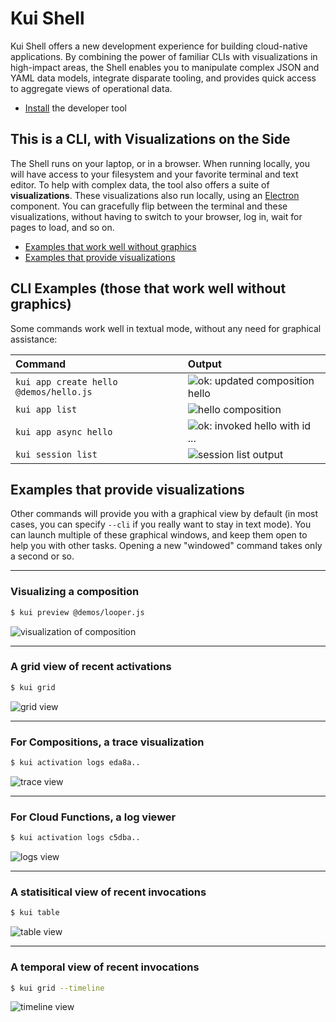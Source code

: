 # Kui Shell

Kui Shell offers a new development experience for building
cloud-native applications. By combining the power of familiar CLIs
with visualizations in high-impact areas, the Shell enables you to
manipulate complex JSON and YAML data models, integrate disparate
tooling, and provides quick access to aggregate views of operational
data.

- [Install](docs/installation.md) the developer tool

## This is a CLI, with Visualizations on the Side

The Shell runs on your laptop, or in a browser. When running locally,
you will have access to your filesystem and your favorite terminal and
text editor. To help with complex data, the tool also offers a suite
of **visualizations**. These visualizations also run locally, using an
[Electron](https://electronjs.org) component. You can gracefully flip
between the terminal and these visualizations, without having to
switch to your browser, log in, wait for pages to load, and so on.

- [Examples that work well without graphics](#cli-examples)
- [Examples that provide visualizations](#visualizations)

## CLI Examples (those that work well without graphics)<a name='cli-examples'></a>

Some commands work well in textual mode, without any need for
graphical assistance:

|Command                               | Output                        |
|:-------------------------------------|:------------------------------|
|`kui app create hello @demos/hello.js`|![ok: updated composition hello](https://ibm.box.com/shared/static/6mz8xvdw3wbldh7o111cuu7gnh1kwss4.png)|
|`kui app list`                        |![hello            composition](https://ibm.box.com/shared/static/w8m0jigs07bv59a7pl3lf3phwj27orwj.png)|
|`kui app async hello`                 |![ok: invoked hello with id ...](https://ibm.box.com/shared/static/b646dsiqylqv4b9wom6tj8xquitdkf27.png)|
|`kui session list`                    |![session list output](https://ibm.box.com/shared/static/hym083s3zt6oe1byyapxu0ap5xzhom37.png)|

## Examples that provide visualizations<a name='visualizations'></a>

Other commands will provide you with a graphical view by default (in
most cases, you can specify `--cli` if you really want to stay in text
mode). You can launch multiple of these graphical windows, and keep
them open to help you with other tasks. Opening a new "windowed"
command takes only a second or so.

<a name="preview"></a><a name="grid"></a>

--------------------------------------------
### Visualizing a composition

```bash
$ kui preview @demos/looper.js
```
![visualization of composition](https://ibm.box.com/shared/static/xantjhxwwm0zmp31kckh8s0fe07gawew.png)

--------------------------------------------
### A grid view of recent activations

```bash
$ kui grid
```
![grid view](https://ibm.box.com/shared/static/kzgsbdeou04twohdlbzp20fsdqhzb334.gif)

--------------------------------------------
### For Compositions, a trace visualization

```bash
$ kui activation logs eda8a..
```
![trace view](https://ibm.box.com/shared/static/1gga6iqforftnn3zdnz3dyj4875cp539.png)

--------------------------------------------
### For Cloud Functions, a log viewer

```bash
$ kui activation logs c5dba..
```
![logs view](https://ibm.box.com/shared/static/21668bkuw4925y35tydx7btjq2hor5mn.png)

--------------------------------------------
### A statisitical view of recent invocations

```bash
$ kui table
```
![table view](https://ibm.box.com/shared/static/zisacj7inozq2pamjun3suf8qxi6dvd2.png)

--------------------------------------------
### A temporal view of recent invocations

```bash
$ kui grid --timeline
```
![timeline view](https://ibm.box.com/shared/static/3iuczlken4geeknqkrt0pbrvk2sjlag0.png)
